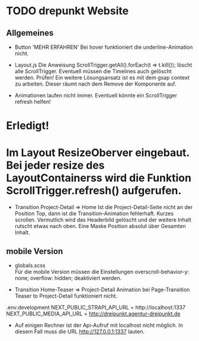 # TODO drepunkt Website

## Allgemeines

* Button 'MEHR ERFAHREN'
Bei hover funktioniert die underline-Animation nicht.

* Layout.js
Die Anweisung
ScrollTrigger.getAll().forEach(t => t.kill());
löscht alle ScrollTrigger. Eventuell müssen die Timelines
auch gelöscht werden. Prüfen!
Ein weitere Lösungsansatz ist es mit dem gsap context zu arbeiten. 
Dieser räumt nach dem Remove der Komponente auf.

* Animationen laufen nicht immer. Eventuell könnte ein ScrollTrigger refresh helfen!
# Erledigt! 
# Im Layout ResizeOberver eingebaut. Bei jeder resize des LayoutContainerss wird die Funktion ScrollTrigger.refresh() aufgerufen.

* Transition Project-Detail => Home
Ist die Project-Detail-Seite nicht an der Position Top, dann
ist die Transition-Animation fehlerhaft. Kurzes scrollen.
Vermutlich wird das Headerbild gelöscht und der weitere 
Inhalt rutscht etwas nach oben. Eine Maske Position absolut 
über Gesamten Inhalt.

## mobile Version

* globals.scss  
Für die mobile Version müssen die Einstellungen
overscroll-behavior-y: none;
overflow: hidden;
deaktiviert werden.

* Transition Home-Teaser => Project-Detail
Animation bei Page-Transition Teaser to Project-Detail
funktioniert nicht.

.env.development
NEXT_PUBLIC_STRAPI_API_URL = http://localhost:1337
NEXT_PUBLIC_MEDIA_API_URL = http://dreipunkt.agentur-dreipunkt.de

* Auf einigen Rechner ist der Api-Aufruf mit localhost nicht möglich.
In diesem Fall muss die URL http://127.0.0.1:1337 lauten.

